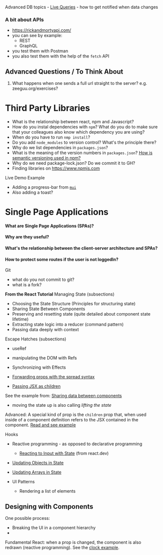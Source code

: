 

Advanced DB topics
	- [Live Queries](https://www.back4app.com/docs/react/real-time/react-hook-real-time)
		- how to get notified when data changes 


### A bit about APIs
- https://rickandmortyapi.com/ 
- you can see by example:
	- REST
	- GraphQL
- you test them with Postman
- you also test them with the help of the `fetch` API


## Advanced Questions / To Think About

1. What happens when one sends a full url straight to the server? e.g. zeeguu.org/exercises? 



# Third Party Libraries

- What is the relationship between react, npm and Javascript? 
- How do you instal dependencies with `npm`? What do you do to make sure that your colleagues also know which dependency you are using? 
- When do you have to run `nmp install`?
- Do you add `node_modules` to version control? What's the principle there? 
- Why do we list dependencies in `packages.json`? 
- What is the meaning of the version numbers in `packages.json`? [How is semantic versioning used in npm?](https://docs.npmjs.com/about-semantic-versioning)
- Why do we need package-lock.json? Do we commit it to GH? 
- Finding libraries on https://www.npmjs.com

Live Demo Example 
- Adding a progress-bar from [`mui`](https://mui.com/material-ui/react-progress/)
- Also adding a toast? 

# Single Page Applications

#### What are Single Page Applications (SPAs)? 

#### Why are they useful? 

#### What's the relationship between the client-server architecture and SPAs?



#### How to protect some routes if the user is not loggedIn? 




Git
- what do you not commit to git?
- what is a fork? 




**From the React Tutorial**
Managing State (subsections)
- Choosing the State Structure (Principles for structuring state)
- Sharing State Between Components
- Preserving and resetting state (quite detailed about component state lifetime)
- Extracting state logic into a reducer (command pattern)
- Passing data deeply with context

Escape Hatches (subsections)
- useRef
- manipulating the DOM with Refs
- Synchronizing with Effects





- [Forwarding props with the spread syntax](https://react.dev/learn/passing-props-to-a-component#forwarding-props-with-the-jsx-spread-syntax)
- [Passing JSX as children](https://react.dev/learn/passing-props-to-a-component#passing-jsx-as-children)


See the example from: [Sharing data between components](https://react.dev/learn#sharing-data-between-components)
- moving the state up is also calling *lifting the state*

Advanced: A special kind of prop is the `children` prop that, when used inside of a component definition refers to the JSX contained in the component. [Read and see example](https://react.dev/learn/passing-props-to-a-component#passing-jsx-as-children)

Hooks



- Reactive programming - as opposed to declarative programming
	- [Reacting to Input with State](https://react.dev/learn/reacting-to-input-with-state) (from react.dev)




- [Updating Objects in State](https://react.dev/learn/updating-objects-in-state)
- [Updating Arrays in State](https://react.dev/learn/updating-arrays-in-state)

- UI Patterns
	- Rendering a list of elements 



## Designing with Components

One possible process: 
- Breaking the UI in a component hierarchy
- 


Fundamental React: when a prop is changed, the component is also redrawn (reactive programming). See the [clock example](https://react.dev/learn/passing-props-to-a-component#how-props-change-over-time). 
